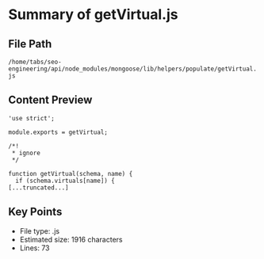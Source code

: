 # Summary of getVirtual.js
  
## File Path
`/home/tabs/seo-engineering/api/node_modules/mongoose/lib/helpers/populate/getVirtual.js`

## Content Preview
```
'use strict';

module.exports = getVirtual;

/*!
 * ignore
 */

function getVirtual(schema, name) {
  if (schema.virtuals[name]) {
[...truncated...]
```

## Key Points
- File type: .js
- Estimated size: 1916 characters
- Lines: 73
